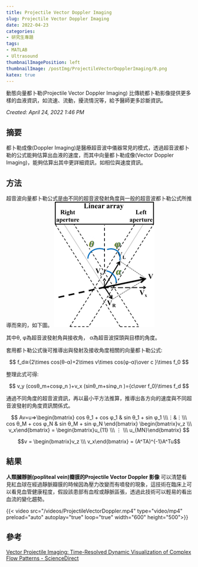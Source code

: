 ```yaml
---
title: Projectile Vector Doppler Imaging
slug: Projectile Vector Doppler Imaging
date: 2022-04-23
categories:
- 研究生專題
tags:
- MATLAB
- Ultrasound
thumbnailImagePosition: left
thumbnailImage: /postImg/ProjectileVectorDopplerImaging/0.png
katex: true
---
```

<script type="text/javascript"
  src="https://cdn.mathjax.org/mathjax/latest/MathJax.js?config=TeX-AMS-MML_HTMLorMML">
</script>

動態向量都卜勒(Projectile Vector Doppler Imaging) 比傳統都卜勒影像提供更多樣的血液資訊，如流速、流動，擾流情況等，給予醫師更多診斷資訊。

<!--more-->
*Created: April 24, 2022 1:46 PM*

## 摘要

都卜勒成像(Doppler Imaging)是醫療超音波中儀器常見的模式，透過超音波都卜勒的公式能夠估算出血液的速度，而其中向量都卜勒成像(Vector Doppler Imaging)，能夠估算出其中更詳細資訊，如相位與速度資訊。

## 方法


超音波向量都卜勒公式是由不同的超音波發射角度與一般的超音波都卜勒公式所推導而來的，如下圖。
![Untitled](/postImg/ProjectileVectorDopplerImaging/1.png)

其中θ, φ為超音波發射角與接收角， α為超音波探頭與目標的角度。

套用都卜勒公式後可推導出與發射及接收角度相關的向量都卜勒公式:

$$
f_d≅{2\times cos⁡(θ-α)+2\times v\times cos⁡(φ-α)\over c }\times f_0
$$

整理此式可得:

$$
v_y (cosθ_m+cosφ_n )+v_x (sinθ_m+sinφ_n )={c\over f_0}\times f_d
$$

通過不同角度的超音波資訊，再以最小平方法推算，推導出各方向的速度與不同超音波發射的角度資訊關係式。

$$
Av=u⇒\begin{bmatrix} cos⁡ θ_1 + cos⁡ φ_1 & sin⁡ θ_1 + sin φ_1 \\\⋮&⋮\\\ cos⁡ θ_M + cos⁡ φ_N & sin⁡ θ_M + sin φ_N 
\end{bmatrix}
\begin{bmatrix}v_z \\\ v_x\end{bmatrix} = 
\begin{bmatrix}u_{11} \\\ ⋮ \\\ u_{MN}\end{bmatrix}
$$

$$v = \begin{bmatrix}v_z \\\ v_x\end{bmatrix} = (A^TA)^{-1}A^Tu$$

## 結果

**人類膕靜脈(popliteal vein)瓣膜的Projectile Vector Doppler 影像**
可以清楚看見紅血球在經過靜脈瓣膜的時候因為壓力改變而有噴發的現象，這技術在臨床上可以看見血管健康程度，假設該患部有血栓或靜脈區張，透過此技術可以輕易的看出血流的變化趨勢。

{{< video src="/videos/ProjectileVectorDoppler.mp4" type="video/mp4" preload="auto" autoplay="true" loop="true" width="600" height="500">}}

## 參考
[Vector Projectile Imaging: Time-Resolved Dynamic Visualization of Complex Flow Patterns - ScienceDirect](https://www.sciencedirect.com/science/article/pii/S0301562914001628?casa_token=tl9X1qyiT3YAAAAA:DzDVDOpl_INb7eAkYlDe52KAaP4rMb6lGrP7WEfn3GwJoPFkWEpEhnNqMSPeFmwPrcXCYFynOP0)



